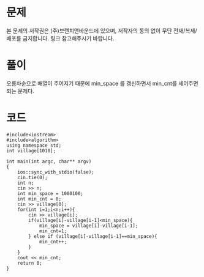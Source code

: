# 문제
본 문제의 저작권은 (주)브랜치앤바운드에 있으며, 저작자의 동의 없이 무단 전재/복제/배포를 금지합니다.
링크 참고해주시기 바랍니다.

# 풀이
오름차순으로 배열이 주어지기 때문에 min_space 를 갱신하면서 min_cnt를 세어주면 되는 문제다.

# 코드
```
#include<iostream>
#include<algorithm>
using namespace std;
int village[1010];

int main(int argc, char** argv)
{
    ios::sync_with_stdio(false);
    cin.tie(0);
    int n;
    cin >> n;
    int min_space = 1000100;
    int min_cnt = 0;
    cin >> village[0];
    for(int i=1;i<n;i++){
        cin >> village[i];
        if(village[i]-village[i-1]<min_space){
            min_space = village[i]-village[i-1];
            min_cnt=1;
        } else if (village[i]-village[i-1]==min_space){
            min_cnt++;
        }
    }
    cout << min_cnt;
    return 0;
}
```